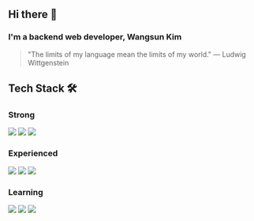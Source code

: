 ## Hi there 👋

### I'm a backend web developer, Wangsun Kim

> "The limits of my language mean the limits of my world." — Ludwig Wittgenstein

## Tech Stack 🛠️

### Strong

<div align=left> 
  <img src="https://img.shields.io/badge/-JavaScript-EFD819">
  <img src="https://img.shields.io/badge/-NodeJS-036D02">
  <img src="https://img.shields.io/badge/-Express-2E2E2E">
</div>

### Experienced

<div align=left> 
  <img src="https://img.shields.io/badge/MySQL-4479A0">
  <img src="https://img.shields.io/badge/Sequelize-06AEEE">
  <img src="https://img.shields.io/badge/AWS-EC902C">
</div>

### Learning

<div align=left> 
  <img src="https://img.shields.io/badge/-TypeScript-3078C5">
  <img src="https://img.shields.io/badge/-NestJS-E0224D">
  <img src="https://img.shields.io/badge/-TypeORM-E83523">
</div>
<!--
**muthaben/muthaben** is a ✨ _special_ ✨ repository because its `README.md` (this file) appears on your GitHub profile.

Here are some ideas to get you started:

- 🔭 I’m currently working on ...
- 🌱 I’m currently learning ...
- 👯 I’m looking to collaborate on ...
- 🤔 I’m looking for help with ...
- 💬 Ask me about ...
- 📫 How to reach me: ...
- 😄 Pronouns: ...
- ⚡ Fun fact: ...
  -->
